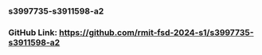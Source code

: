 
### s3997735-s3911598-a2

### GitHub Link: https://github.com/rmit-fsd-2024-s1/s3997735-s3911598-a2


